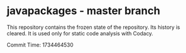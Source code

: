 # javapackages - master branch

This repository contains the frozen state of the repository.
Its history is cleared. It is used only for static code
analysis with Codacy.

Commit Time: 1734464530